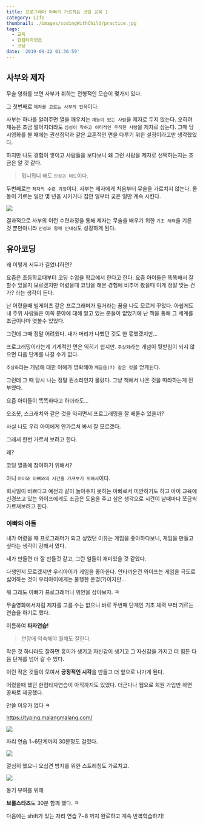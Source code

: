 ```yaml
---
title: 프로그래머 아빠가 가르치는 코딩 교육 1
category: Life
thumbnail: ./images/codingWithChild/practice.jpg
tags:
  - 교육
  - 한컴타자연습
  - 코딩
date: '2019-09-22 01:36:59'
---
```


## 사부와 제자

무술 영화를 보면 사부가 취하는 전형적인 모습이 몇가지 있다.

그 첫번째로 `제자를 고르는 사부의 안목`이다.

사부는 하나를 알려주면 열을 깨우치는 `재능이 있는 사람`을 제자로 두지 않는다. 오히려 재능은 조금 떨어지더라도 `심성이 착하고 이타적인 우직한 사람`을 제자로 삼는다. 그때 당시영화를 볼 때에는 권선징악과 같은 교훈적인 면을 다루기 위한 설정이라고만 생각했었다.

하지만 나도 경험이 쌓이고 사람들을 보다보니 왜 그런 사람을 제자로 선택하는지는 조금은 알 것 같다.

> 뭐니뭐니 해도 `인성과 태도`이다.

두번째로는 `제자의 수련 과정`이다. 사부는 제자에게 처음부터 무술을 가르치지 않는다. 물동이 기르는 일만 몇 년을 시키거나 집안 일부터 궂은 일만 계속 시킨다.

![](./images/codingWithChild/practice.jpg)

결과적으로 사부의 이런 수련과정을 통해 제자는 무술을 배우기 위한 `기초 체력`을 기른 것 뿐만아니라 `인성과 함께 인내심`도 성장하게 된다.

<!-- more -->

## 유아코딩

왜 이렇게 서두가 길었냐하면?

요즘은 초등학교때부터 코딩 수업을 학교에서 한다고 한다. 요즘 아이들은 똑똑해서 잘 할수 있을지 모르겠지만 어렸을때 코딩을 해본 경험에 비추어 봤을때 이게 정말 맞는 건가? 라는 생각이 든다.

난 어렸을때 빌게이츠 같은 프로그래머가 될거라는 꿈을 나도 모르게 꾸었다. 아쉽게도 내 주위 사람들은 이쪽 분야에 대해 알고 있는 분들이 없었기에 난 책을 통해 그 세계를 조금이나마 엿볼수 있었다.

그런데 그때 정말 어려웠다. 내가 머리가 나빴던 것도 한 몫했겠지만...

프로그래밍이라는게 기계적인 면은 익히기 쉽지만. `추상화`라는 개념이 뒷받침이 되지 않으면 다음 단계를 나갈 수가 없다.

`추상화`라는 개념에 대한 이해가 명확해야 `깨달음(?) 같은 것`을 얻게된다.

그런데 그 때 당시 나는 정말 뭔소리인지 몰랐다. 그냥 책에서 나온 것을 따라하는게 전부였다.

요즘 아이들이 똑똑하다고 하더라도...

오조봇, 스크래치와 같은 것을 익히면서 프로그래밍을 잘 배울수 있을까?

사실 나도 우리 아이에게 안가르쳐 봐서 잘 모르겠다.

그래서 한번 가르쳐 보려고 한다.

왜?

코딩 열풍에 참여하기 위해서?

아니 `아이와 아빠와의 시간을 가져보기 위해서`이다.

회사일이 바쁘다고 예전과 같이 놀아주지 못하는 아빠로서 미안하기도 하고 아이 교육에 신경쓰고 있는 와이프에게도 조금은 도움을 주고 싶은 생각으로 시간이 날때마다 쪼금씩 가르쳐보려고 한다.

### 아빠와 아들

내가 어렸을 때 프로그래머가 되고 싶었던 이유는 게임을 좋아하다보니, 게임을 만들고 싶다는 생각이 강해서 였다.

내가 만들면 더 잘 만들것 같고, 그런 일들이 재미있을 것 같았다.

다행인지 모르겠지만 우리아이가 게임을 좋아한다. 안타까운건 와이프는 게임을 극도로 싫어하는 것이 우리아이에게는 불행한 운명(?)이지만...

뭐 그래도 아빠가 프로그래머니 위안을 삼아보자. ㅋ

무술영화에서처럼 제자를 고를 수는 없으니 바로 두번째 단계인 기초 체력 부터 기르는 연습을 하기로 했다.

이름하여 **타자연습!**

> 연장에 익숙해야 뭘해도 잘한다.

작은 것 하나라도 잘하면 흥미가 생기고 자신감이 생기고 그 자신감을 가지고 더 힘든 다음 단계를 넘어 갈 수 있다.

이런 작은 것들이 모여서 **긍정적인 시각**을 만들고 더 앞으로 나가게 된다.

어렸을때 했던 한컴타자연습이 아직까지도 있었다. 더군다나 웹으로 회원 가입만 하면 꽁짜로 제공했다.

안쓸 이유가 없다 ㅋ

https://typing.malangmalang.com/

![](./images/codingWithChild/typing.jpg)

자리 연습 1~6단계까지 30분정도 걸렸다.

![](./images/codingWithChild/coding1.jpg)

열심히 했으니 오십견 방지를 위한 스트레칭도 가르치고.

![](./images/codingWithChild/relex.jpg)

동기 부여를 위해

**브롤스타즈**도 30분 함께 했다. ㅋ

다음에는 shift가 있는 자리 연습 7~8 까지 완료하고 계속 반복학습하기!
